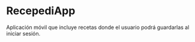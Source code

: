 # RecepediApp
 Aplicación móvil que incluye recetas donde el usuario podrá guardarlas al iniciar sesión.

